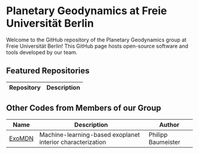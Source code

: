 # Planetary Geodynamics at Freie Universität Berlin

Welcome to the GitHub repository of the Planetary Geodynamics group at Freie Universität Berlin!
This GitHub page hosts open-source software and tools developed by our team.

## Featured Repositories

| Repository | Description |
|------------|-------------|


## Other Codes from Members of our Group

| Name | Description | Author |
|------|-------------|--------|
| [ExoMDN](https://github.com/philippbaumeister/ExoMDN) | Machine-learning-based exoplanet interior characterization | Philipp Baumeister |
